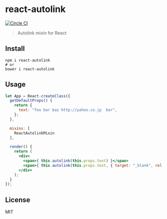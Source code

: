 # react-autolink

[![Circle CI](https://img.shields.io/circleci/project/banyan/react-autolink.svg?style=flat-square)](https://circleci.com/gh/banyan/react-autolink)

>Autolink mixin for React

## Install

```
npm i react-autolink
# or
bower i react-autolink
```

## Usage

```jsx
let App = React.createClass({
  getDefaultProps() {
    return {
      text: "foo bar baz http://yahoo.co.jp  bar",
    };
  },

  mixins: [
    ReactAutolinkMixin
  ],

  render() {
    return (
      <div>
        <span>{ this.autolink(this.props.text) }</span>
        <span>{ this.autolink(this.props.text, { target: "_blank", rel: "nofollow" }) }</span>
      </div>
    );
  }
});
```

## License

MIT
